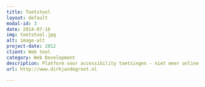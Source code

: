 ```yaml
---
title: Toetstool
layout: default
modal-id: 3
date: 2014-07-16
img: toetstool.jpg
alt: image-alt
project-date: 2012
client: Web tool
category: Web Development
description: Platform voor accessibility toetsingen - niet meer online
url: http://www.dirkjandegroot.nl

---
```

